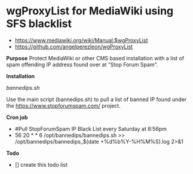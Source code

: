 # wgProxyList for MediaWiki using SFS blacklist
- https://www.mediawiki.org/wiki/Manual:$wgProxyList
- https://github.com/angelperezleon/wgProxyList
 
 **Purpose**
Protect MediaWiki or other CMS based installation with a list of spam offending IP address found over at "Stop Forum Spam".

**Installation**

*bannedips.sh*

 Use the main script (bannedips.sh) to pull a list of banned IP found under the https://www.stopforumspam.com/ project.

**Cron job**
- #Pull StopForumSpam IP Black List every Saturday at 8:56pm
- 56 20 * * 6 /opt/bannedips/bannedips.sh >> /opt/bannedips/bannedips_$(date +\%d\%b\%Y-\%H\%M\%S).log 2>&1

**Todo**
- [] create this todo list
